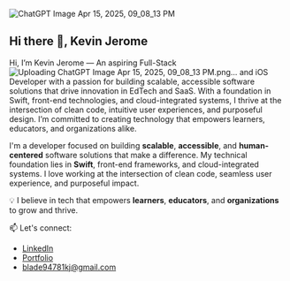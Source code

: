 ![ChatGPT Image Apr 15, 2025, 09_08_13 PM](https://github.com/user-attachments/assets/a385c32e-9d8c-4b93-acf2-d994196211b7)
## Hi there 👋, Kevin Jerome
Hi, I’m Kevin Jerome — An aspiring Full-Stack ![Uploading ChatGPT Image Apr 15, 2025, 09_08_13 PM.png…]()
and iOS Developer with a passion for building scalable, accessible software solutions that drive innovation in EdTech and SaaS. With a foundation in Swift, front-end technologies, and cloud-integrated systems, I thrive at the intersection of clean code, intuitive user experiences, and purposeful design. I’m committed to creating technology that empowers learners, educators, and organizations alike.

I'm a developer focused on building **scalable**, **accessible**, and **human-centered** software solutions that make a difference. My technical foundation lies in **Swift**, front-end frameworks, and cloud-integrated systems. I love working at the intersection of clean code, seamless user experience, and purposeful impact.

💡 I believe in tech that empowers **learners**, **educators**, and **organizations** to grow and thrive.

 📫 Let's connect:
- [LinkedIn](https://www.linkedin.com/in/kevin-jeromebladekj/)
- [Portfolio](https://spiketek241.github.io/Portfolio-Website/portfolio.html)
- blade94781kj@gmail.com
